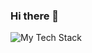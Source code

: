 ### Hi there 👋

<!--
**bennyyy999/bennyyy999** is a ✨ _special_ ✨ repository because its `README.md` (this file) appears on your GitHub profile.

Here are some ideas to get you started:

- 🔭 I’m currently working on ...
- 🌱 I’m currently learning ...
- 👯 I’m looking to collaborate on ...
- 🤔 I’m looking for help with ...
- 💬 Ask me about ...
- 📫 How to reach me: ...
- 😄 Pronouns: ...
- ⚡ Fun fact: ...
-->
<img
  align="center"
  src="[https://github-readme-tech-stack.vercel.app/api/cards](https://github-readme-tech-stack.vercel.app/api/cards?lineHeight=15&lineCount=1&theme=2077&line1=apollographql,apollographql,311C87;bluetooth,bluetooth,0082FC;confluence,confluence,172B4D;css3,css3,1572B6;fastlane,fastlane,00F200;figma,figma,F24E1E;gitlab,gitlab,FC6D26;html5,html5,E34F26;ios,ios,000000;iterm2,iterm2,000000;javascript,javascript,F7DF1E;jira,jira,0052CC;miro,miro,050038;nextdotjs,nextdotjs,000000;nfc,nfc,002E5F;prettier,prettier,F7B93E;prisma,prisma,2D3748;react,react,61DAFB;sketch,sketch,F7B500;sonarcloud,sonarcloud,F3702A;sonarqube,sonarqube,4E9BCD;supabase,supabase,3ECF8E;swift,swift,F05138;tailwindcss,tailwindcss,06B6D4;typescript,typescript,3178C6;vercel,vercel,000000;visualstudiocode,visualstudiocode,007ACC;xcode,xcode,147EFB;yarn,yarn,2C8EBB;ruby,ruby,CC342D;)"
  alt="My Tech Stack"
/>
